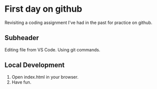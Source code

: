 # First day on github

Revisiting a coding assignment I've had in the past for practice on github.

## Subheader

Editing file from VS Code. Using git commands.

## Local Development

1. Open index.html in your browser.
2. Have fun.